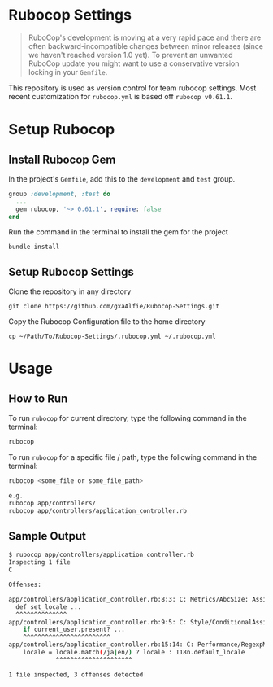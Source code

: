 # Rubocop Settings
> RuboCop's development is moving at a very rapid pace and there are often backward-incompatible changes between minor releases (since we haven't reached version 1.0 yet). To prevent an unwanted RuboCop update you might want to use a conservative version locking in your `Gemfile`.

This repository is used as version control for team rubocop settings. Most recent customization for `rubocop.yml` is based off `rubocop v0.61.1`.

# Setup Rubocop
## Install Rubocop Gem
In the project's `Gemfile`, add this to the `development` and `test` group.

```ruby
group :development, :test do
  ...
  gem rubocop, '~> 0.61.1', require: false
end
```

Run the command in the terminal to install the gem for the project
```
bundle install
```

## Setup Rubocop Settings
Clone the repository in any directory
```
git clone https://github.com/gxaAlfie/Rubocop-Settings.git
```

Copy the Rubocop Configuration file to the home directory
```
cp ~/Path/To/Rubocop-Settings/.rubocop.yml ~/.rubocop.yml
```

# Usage
## How to Run
To run `rubocop` for current directory, type the following command in the terminal:

```sh
rubocop
```

To run `rubocop` for a specific file / path, type the following command in the terminal:
```sh
rubocop <some_file or some_file_path>

e.g.
rubocop app/controllers/
rubocop app/controllers/application_controller.rb
```

## Sample Output
```sh
$ rubocop app/controllers/application_controller.rb
Inspecting 1 file
C

Offenses:

app/controllers/application_controller.rb:8:3: C: Metrics/AbcSize: Assignment Branch Condition size for set_locale is too high. [15.39/15]
  def set_locale ...
  ^^^^^^^^^^^^^^
app/controllers/application_controller.rb:9:5: C: Style/ConditionalAssignment: Use the return of the conditional for variable assignment and comparison.
    if current_user.present? ...
    ^^^^^^^^^^^^^^^^^^^^^^^^
app/controllers/application_controller.rb:15:14: C: Performance/RegexpMatch: Use match? instead of match when MatchData is not used.
    locale = locale.match(/ja|en/) ? locale : I18n.default_locale
             ^^^^^^^^^^^^^^^^^^^^^

1 file inspected, 3 offenses detected
```
